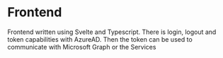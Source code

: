 # Frontend

Frontend written using Svelte and Typescript.
There is login, logout and token capabilities with AzureAD.
Then the token can be used to communicate with Microsoft Graph or the Services

